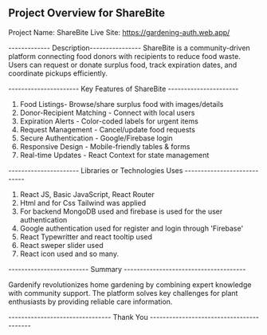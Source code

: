 Project Overview for ShareBite
-----------------

Project Name: ShareBite
Live Site: https://gardening-auth.web.app/

------------- Description----------------
ShareBite is a community-driven platform connecting food donors with recipients to reduce food waste. Users can request or donate surplus food, track expiration dates, and coordinate pickups efficiently.

---------------------- Key Features of ShareBite ----------------------

1. Food Listings- Browse/share surplus food with images/details  
2. Donor-Recipient Matching - Connect with local users  
3. Expiration Alerts - Color-coded labels for urgent items  
4. Request Management - Cancel/update food requests  
5. Secure Authentication - Google/Firebase login  
6. Responsive Design - Mobile-friendly tables & forms  
7. Real-time Updates - React Context for state management  



---------------------- Libraries or Technologies Uses ----------------------------

1. React JS, Basic JavaScript, React Router
2. Html and for Css Tailwind was applied
3. For backend MongoDB used and  firebase is used  for the user authentication
4. Google authentication used for register and login through 'Firebase'
5. React Typewritter and react tooltip used
6. React sweper slider used
7. React icon used and so many.



------------------------- Summary --------------------------------------

Gardenify revolutionizes home gardening by combining expert knowledge with community support. The platform solves key challenges for plant enthusiasts by providing reliable care information.



-------------------------------- Thank You -----------------------------------------